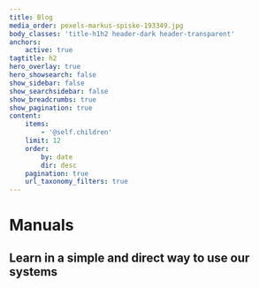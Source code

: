 ```yaml
---
title: Blog
media_order: pexels-markus-spiske-193349.jpg
body_classes: 'title-h1h2 header-dark header-transparent'
anchors:
    active: true
tagtitle: h2
hero_overlay: true
hero_showsearch: false
show_sidebar: false
show_searchsidebar: false
show_breadcrumbs: true
show_pagination: true
content:
    items:
        - '@self.children'
    limit: 12
    order:
        by: date
        dir: desc
    pagination: true
    url_taxonomy_filters: true
---
```


# Manuals
## Learn in a simple and direct way to use our systems
